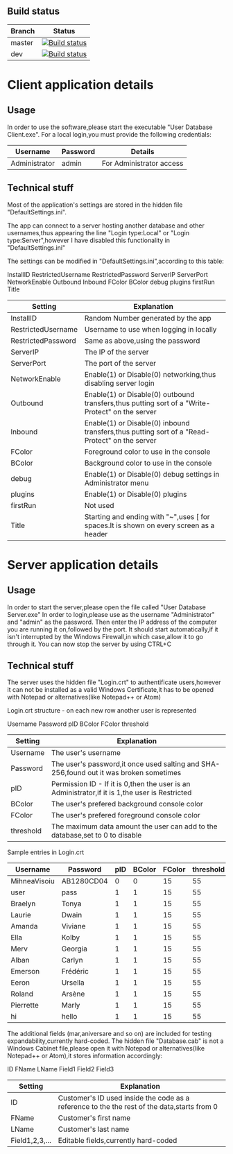 ## Build status

|Branch|Status|
|------|------|
|master|[![Build status](https://ci.appveyor.com/api/projects/status/j2f346owceic6iby/branch/master?retina=true)](https://ci.appveyor.com/project/Molizo/userdatabase/branch/master)|
|dev|[![Build status](https://ci.appveyor.com/api/projects/status/j2f346owceic6iby/branch/dev?retina=true)](https://ci.appveyor.com/project/Molizo/userdatabase/branch/dev)|

# Client application details
## Usage
In order to use the software,please start the executable "User Database Client.exe".
For a local login,you must provide the following credentials:

|Username|Password|Details|
|--------|--------|-------|
|Administrator|admin|For Administrator access|


## Technical stuff
Most of the application's settings are stored in the hidden file "DefaultSettings.ini".

The app can connect to a server hosting another database and other usernames,thus appearing the line "Login type:Local" or "Login type:Server",however I have disabled this functionality in "DefaultSettings.ini" 

The settings can be modified in "DefaultSettings.ini",according to this table:

InstallID RestrictedUsername RestrictedPassword ServerIP ServerPort NetworkEnable Outbound Inbound FColor BColor debug plugins firstRun Title

|Setting|Explanation|
|-------|-----------|
|InstallID|Random Number generated by the app|
|RestrictedUsername|Username to use when logging in locally|
|RestrictedPassword|Same as above,using the password|
|ServerIP|The IP of the server|
|ServerPort|The port of the server|
|NetworkEnable|Enable(1) or Disable(0) networking,thus disabling server login|
|Outbound|Enable(1) or Disable(0) outbound transfers,thus putting sort of a "Write-Protect" on the server|
|Inbound|Enable(1) or Disable(0) inbound transfers,thus putting sort of a "Read-Protect" on the server|
|FColor|Foreground color to use in the console|
|BColor|Background color to use in the console|
|debug|Enable(1) or Disable(0) debug settings in Administrator menu|
|plugins|Enable(1) or Disable(0) plugins|
|firstRun|Not used|
|Title|Starting and ending with "~",uses [ for spaces.It is shown on every screen as a header|

# Server application details
## Usage
In order to start the server,please open the file called "User Database Server.exe"
In order to login,please use as the username "Administrator" and "admin" as the password.
Then enter the IP address of the computer you are running it on,followed by the port.
It should start automatically,if it isn't interrupted by the Windows Firewall,in which case,allow it to go through it.
You can now stop the server by using CTRL+C
## Technical stuff
The server uses the hidden file "Login.crt" to authentificate users,however it can not be installed as a valid Windows Certificate,it has to be opened with Notepad or alternatives(like Notepad++ or Atom)

Login.crt structure - on each new row another user is represented

Username Password pID BColor FColor threshold

|Setting|Explanation|
|-------|-----------|
|Username|The user's username|
|Password|The user's password,it once used salting and SHA-256,found out it was broken sometimes|
|pID|Permission ID - If it is 0,then the user is an Administrator,if it is 1,the user is Restricted|
|BColor|The user's prefered background console color|
|FColor|The user's prefered foreground console color|
|threshold|The maximum data amount the user can add to the database,set to 0 to disable|

Sample entries in Login.crt

|Username|Password|pID|BColor|FColor|threshold|
|--------|--------|---|------|------|---------|
|MihneaVisoiu|AB1280CD04|0|0|15|55|
|user|pass|1|1|15|55|
|Braelyn|Tonya|1|1|15|55|
|Laurie|Dwain|1|1|15|55|
|Amanda|Viviane|1|1|15|55|
|Ella|Kolby|1|1|15|55|
|Merv|Georgia|1|1|15|55|
|Alban|Carlyn|1|1|15|55|
|Emerson|Frédéric|1|1|15|55|
|Eeron|Ursella|1|1|15|55|
|Roland|Arsène|1|1|15|55|
|Pierrette|Marly|1|1|15|55|
|hi|hello|1|1|15|55|

The additional fields (mar,aniversare and so on) are included for testing expandability,currently hard-coded.
The hidden file "Database.cab" is not a Windows Cabinet file,please open it with Notepad or alternatives(like Notepad++ or Atom),it stores information accordingly:

ID FName LName Field1 Field2 Field3

|Setting|Explanation|
|-------|-----------|
|ID|Customer's ID used inside the code as a reference to the the rest of the data,starts from 0|
|FName|Customer's first name|
|LName|Customer's last name|
|Field1,2,3,...|Editable fields,currently hard-coded|


